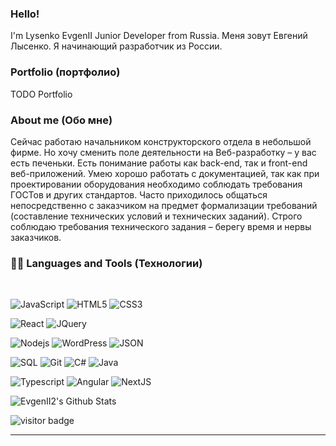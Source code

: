 ### Hello! 
I'm Lysenko EvgenII Junior Developer from Russia.
Меня зовут Евгений Лысенко. Я начинающий разработчик из России.

### Portfolio (портфолио)
TODO Portfolio

### About me (Обо мне)
Сейчас работаю начальником конструкторского отдела в небольшой фирме.
Но хочу сменить поле деятельности на Веб-разработку – у вас есть печеньки.
Есть понимание работы как back-end, так и front-end веб-приложений.
Умею хорошо работать с документацией, так как при проектировании оборудования необходимо соблюдать требования ГОСТов и других стандартов.
Часто приходилось общаться непосредственно с заказчиком на предмет формализации требований (составление технических условий и технических заданий).
Строго соблюдаю требования технического задания – берегу время и нервы заказчиков.
  
### 👨‍💻 Languages and Tools (Технологии)

<br />

![JavaScript](https://img.shields.io/badge/-JavaScript-black?style=flat&logo=javascript)
![HTML5](https://img.shields.io/badge/-HTML5-E34F26?style=flat&logo=html5&logoColor=white)
![CSS3](https://img.shields.io/badge/-CSS3-1572B6?style=flat&logo=css3)

![React](https://img.shields.io/badge/-React-black?style=flat&logo=react)
![JQuery](https://img.shields.io/badge/-JQuery-blue?style=flat&logo=jquery)

![Nodejs](https://img.shields.io/badge/-Nodejs-green?style=flat&logo=Node.js)
![WordPress](https://img.shields.io/badge/-WordPress-blue?style=flat&logo=wordpress)
![JSON](https://img.shields.io/badge/-json-02569B?style=flat&logo=json)

![SQL](https://img.shields.io/badge/-SQL-black?style=flat&logo=sql)
![Git](https://img.shields.io/badge/-Git-black?style=flat&logo=git)
![C#](https://img.shields.io/badge/-Bitbucket-blue?style=flat&logo=C#)
![Java](https://img.shields.io/badge/-MongoDB-FCA121?style=flat&logo=Java)

![Typescript](https://img.shields.io/badge/-TypeScript-white?style=flat&logo=typescript)
![Angular](https://img.shields.io/badge/-Angular-red?style=flat&logo=angular)
![NextJS](https://img.shields.io/badge/-NextJS-black?style=flat&logo=nextjs)

<p>
  <img src="https://github-readme-stats.vercel.app/api?username=evgenii2&show_icons=true&title_color=fff&icon_color=79ff97&text_color=efefef&bg_color=24292e" alt="EvgenII2's Github Stats">
</p>

<p>
  <img src="https://visitor-badge.glitch.me/badge?page_id=EvgenII2.EvgenII2" alt="visitor badge"/>
</p>

-----
